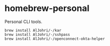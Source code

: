 # homebrew-personal

Personal CLI tools.

```
brew install AlJohri/-/kar
brew install AlJohri/-/sshpass
brew install AlJohri/-/openconnect-okta-helper
```
